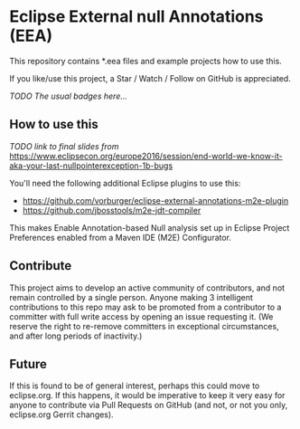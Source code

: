 # Eclipse External null Annotations (EEA)

This repository contains *.eea files and example projects how to use this.

If you like/use this project, a Star / Watch / Follow on GitHub is appreciated.

_TODO The usual badges here..._


## How to use this

_TODO link to final slides from_ https://www.eclipsecon.org/europe2016/session/end-world-we-know-it-aka-your-last-nullpointerexception-1b-bugs

You'll need the following additional Eclipse plugins to use this:

* https://github.com/vorburger/eclipse-external-annotations-m2e-plugin
* https://github.com/jbosstools/m2e-jdt-compiler 

This makes Enable Annotation-based Null analysis set up in Eclipse Project Preferences enabled from a Maven IDE (M2E) Configurator.



## Contribute

This project aims to develop an active community of contributors, and not remain controlled by a single person.  Anyone making 3 intelligent contributions to this repo may ask to be promoted from a contributor to a committer with full write access by opening an issue requesting it.  (We reserve the right to re-remove committers in exceptional circumstances, and after long periods of inactivity.)


## Future

If this is found to be of general interest, perhaps this could move to eclipse.org.  If this happens, it would be imperative to keep it very easy for anyone to contribute via Pull Requests on GitHub (and not, or not you only, eclipse.org Gerrit changes).
